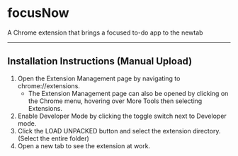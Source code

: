 # focusNow
A Chrome extension that brings a focused to-do app to the newtab

---

## Installation Instructions (Manual Upload)
1. Open the Extension Management page by navigating to chrome://extensions.
	* The Extension Management page can also be opened by clicking on the Chrome menu, hovering over More Tools then selecting Extensions.
2. Enable Developer Mode by clicking the toggle switch next to Developer mode.
3. Click the LOAD UNPACKED button and select the extension directory. (Select the entire folder)
4. Open a new tab to see the extension at work.